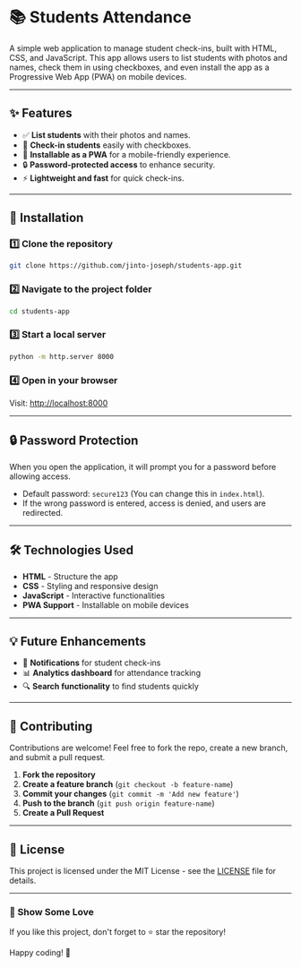 # 📚 Students Attendance

A simple web application to manage student check-ins, built with HTML, CSS, and JavaScript. This app allows users to list students with photos and names, check them in using checkboxes, and even install the app as a Progressive Web App (PWA) on mobile devices.

---

## ✨ Features

- ✅ **List students** with their photos and names.
- 🔲 **Check-in students** easily with checkboxes.
- 📱 **Installable as a PWA** for a mobile-friendly experience.
- 🔒 **Password-protected access** to enhance security.
- ⚡ **Lightweight and fast** for quick check-ins.

---

## 🚀 Installation

### 1️⃣ Clone the repository
```bash
git clone https://github.com/jinto-joseph/students-app.git
```

### 2️⃣ Navigate to the project folder
```bash
cd students-app
```

### 3️⃣ Start a local server
```bash
python -m http.server 8000
```

### 4️⃣ Open in your browser
Visit: [http://localhost:8000](http://localhost:8000)

---

## 🔒 Password Protection
When you open the application, it will prompt you for a password before allowing access. 
- Default password: `secure123` (You can change this in `index.html`).
- If the wrong password is entered, access is denied, and users are redirected.

---


## 🛠️ Technologies Used
- **HTML** - Structure the app
- **CSS** - Styling and responsive design
- **JavaScript** - Interactive functionalities
- **PWA Support** - Installable on mobile devices

---

## 💡 Future Enhancements
- 🔔 **Notifications** for student check-ins
- 📊 **Analytics dashboard** for attendance tracking
- 🔍 **Search functionality** to find students quickly

---

## 🤝 Contributing
Contributions are welcome! Feel free to fork the repo, create a new branch, and submit a pull request. 

1. **Fork the repository**
2. **Create a feature branch** (`git checkout -b feature-name`)
3. **Commit your changes** (`git commit -m 'Add new feature'`)
4. **Push to the branch** (`git push origin feature-name`)
5. **Create a Pull Request**

---

## 📜 License
This project is licensed under the MIT License - see the [LICENSE](LICENSE) file for details.

---

### 🌟 Show Some Love
If you like this project, don't forget to ⭐ star the repository!

Happy coding! 🚀
